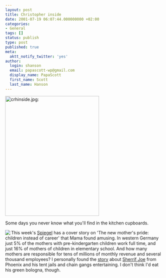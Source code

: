 ```yaml
---
layout: post
title: Christopher inside
date: 2001-07-19 06:07:44.000000000 +02:00
categories:
- General
tags: []
status: publish
type: post
published: true
meta:
  aktt_notify_twitter: 'yes'
author:
  login: shanson
  email: papascott-wp@gmail.com
  display_name: PapaScott
  first_name: Scott
  last_name: Hanson
---
```

<p><img src="https://res.cloudinary.com/papascott/image/upload/wordpress/wp-content/uploads/2001/07/crhinside.jpg" height="383" width="300" border="0" alt="crhinside.jpg: " /></p>
<p>Some days you never know what you'll find in the kitchen cupboards.</p>
<p><a href="http://www.spiegel.de"><img src="https://www.spiegel.de/img/0,1020,119329,00.jpg" align="left" border="0" /></a>This week's <a href="http://www.spiegel.de">Spiegel</a> has a cover story on 'The new mother's pride: children instead of career' that Mama found amusing. In western Germany just 5% of the mothers with pre-kindergarten children work full time, and just 16% of mothers of children in elementary school. And how many mothers are responsible for tens of millions of monthly revenue and several thousand employees? I personally found the <a href="http://www.spiegel.de/spiegel/0,1518,145177,00.html">story</a> about <a href="http://www.msco.org">Sherrif Joe</a> from Phoenix and his tent jails and chain gangs entertaining. I don't think I'd eat his green bologna, though.</p>
